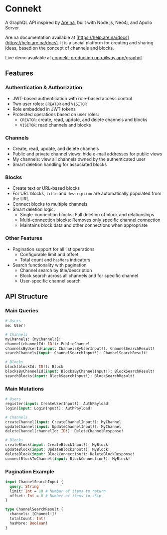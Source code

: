 # Connekt

A GraphQL API inspired by [Are.na](https://are.na), built with Node.js, Neo4j, and Apollo Server.

Are.na documentation available at [https://help.are.na/docs](https://help.are.na/docs). It is a social platform for creating and sharing ideas, based on the concept of channels and blocks.

Live demo available at [connekt-production.up.railway.app/graphql](https://connekt-production.up.railway.app/graphql).

## Features

### Authentication & Authorization

- JWT-based authentication with role-based access control
- Two user roles: `CREATOR` and `VISITOR`
- Role embedded in JWT tokens
- Protected operations based on user roles:
  - `CREATOR`: create, read, update, and delete channels and blocks
  - `VISITOR`: read channels and blocks

### Channels

- Create, read, update, and delete channels
- Public and private channel views: hide e-mail addresses for public views
- My channels: view all channels owned by the authenticated user
- Smart deletion handling for associated blocks

### Blocks

- Create text or URL-based blocks
- For URL blocks, `title` and `description` are automatically populated from the URL
- Connect blocks to multiple channels
- Smart deletion logic:
  - Single-connection blocks: Full deletion of block and relationships
  - Multi-connection blocks: Removes only specific channel connection
  - Maintains block data and other connections when appropriate

### Other Features

- Pagination support for all list operations
  - Configurable limit and offset
  - Total count and `hasMore` indicators
- Search functionality with pagination
  - Channel search by title/description
  - Block search across all channels and for specific channel
  - User-specific channel search

## API Structure

### Main Queries

```graphql
# Users
me: User!

# Channels
myChannels: [MyChannel!]!
channel(channelId: ID!): PublicChannel
channelsByUserId(input: ChannelsByUserInput!): ChannelSearchResult!
searchChannels(input: ChannelSearchInput!): ChannelSearchResult!

# Blocks
block(blockId: ID!): Block
blocksByChannelId(input: BlocksByChannelInput!): BlockSearchResult!
searchBlocks(input: BlockSearchInput!): BlockSearchResult!
```

### Main Mutations

```graphql
# Users
register(input: CreateUserInput!): AuthPayload!
login(input: LoginInput!): AuthPayload!

# Channels
createChannel(input: CreateChannelInput!): MyChannel
updateChannel(input: UpdateChannelInput!): MyChannel
deleteChannel(channelId: ID!): DeleteChannelResponse!

# Blocks
createBlock(input: CreateBlockInput!): MyBlock!
updateBlock(input: UpdateBlockInput!): MyBlock!
deleteBlock(input: BlockConnection!): DeleteBlockResponse!
connectBlockToChannel(input: BlockConnection!): MyBlock!
```

### Pagination Example

```graphql
input ChannelSearchInput {
  query: String
  limit: Int = 10 # Number of items to return
  offset: Int = 0 # Number of items to skip
}

type ChannelSearchResult {
  channels: [Channel!]!
  totalCount: Int!
  hasMore: Boolean!
}
```
